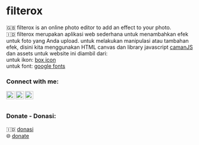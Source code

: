 # filterox
🇬🇧
filterox is an online photo editor to add an effect to your photo.
<br>
🇮🇩
filterox merupakan aplikasi web sederhana untuk menambahkan efek untuk foto yang Anda upload.
untuk melakukan manipulasi atau tambahan efek, disini kita menggunakan HTML canvas dan library javascript <a href="http://camanjs.com/">camanJS</a>
dan assets untuk website ini diambil dari:
<br>
untuk ikon: <a href="https://boxicons.com/">box icon</a> <br>
untuk font: <a href="https://fonts.google.com/">google fonts</a>


### Connect with me:


[<img align="left" alt="sasakiroo | Instagram" width="22px" src="https://cdn.jsdelivr.net/npm/simple-icons@v3/icons/instagram.svg" />][instagram]
[<img align="left" alt="sasakiroo | Youtube" width="22px" src="https://cdn.jsdelivr.net/npm/simple-icons@v3/icons/youtube.svg" />][youtube]
[<img align="left" alt="sasakiroo | Tiktok" width="22px" src="https://cdn.jsdelivr.net/npm/simple-icons@v3/icons/tiktok.svg" />][tiktok]

<br><br>
### Donate - Donasi:
🇮🇩 [donasi]
<br>
🌐 [donate]



[donasi]: https://saweria.co/sasakiroo
[donate]: https://paypal.me/sasakiroo
[youtube]: https://www.youtube.com/channel/UCze-cYXPTvZtiKSaJ0BR5Yg
[instagram]: https://instagram.com/sasakiroo___
[tiktok]: tiktok.com/@boringcodes
